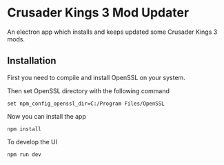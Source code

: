 # Crusader Kings 3 Mod Updater

An electron app which installs and keeps updated some Crusader Kings 3 mods.

## Installation

First you need to compile and install OpenSSL on your system.

Then set OpenSSL directory with the following command

`set npm_config_openssl_dir=C:/Program Files/OpenSSL`

Now you can install the app

`npm install`

To develop the UI

`npm run dev`
